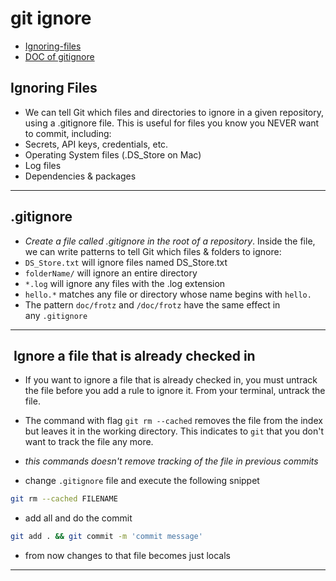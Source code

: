 # git ignore

- [Ignoring-files](https://docs.github.com/en/get-started/getting-started-with-git/ignoring-files)
- [DOC of gitignore](https://git-scm.com/docs/gitignore)

## Ignoring Files

- We can tell Git which files and directories to ignore in a given repository, using a .gitignore file. This is useful for files you know you NEVER want to commit, including:
- Secrets, API keys, credentials, etc.
- Operating System files (.DS_Store on Mac)
- Log files
- Dependencies & packages

---

## .gitignore

- _Create a file called .gitignore in the root of a repository_. Inside the file, we can write patterns to tell Git which files & folders to ignore:
- `DS_Store.txt` will ignore files named DS_Store.txt
- `folderName/` will ignore an entire directory
- `*.log` will ignore any files with the .log extension
- `hello.*` matches any file or directory whose name begins with `hello.`
- The pattern `doc/frotz` and `/doc/frotz` have the same effect in any `.gitignore`

---

##  Ignore a file that is already checked in

- If you want to ignore a file that is already checked in, you must untrack the file before you add a rule to ignore it. From your terminal, untrack the file.
- The command with flag `git rm --cached` removes the file from the index but leaves it in the working directory. This indicates to `git` that you don't want to track the file any more.
- _this commands doesn't remove tracking of the file in previous commits_

- change `.gitignore` file and execute the following snippet

```bash
git rm --cached FILENAME
```

- add all and do the commit

```bash
git add . && git commit -m 'commit message'
```

- from now changes to that file becomes just locals

---
